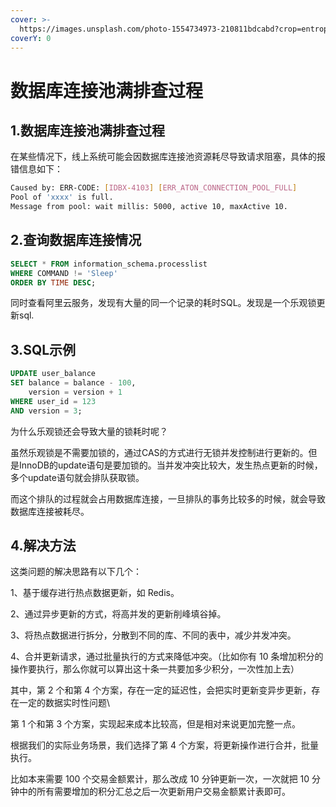 ```yaml
---
cover: >-
  https://images.unsplash.com/photo-1554734973-210811bdcabd?crop=entropy&cs=srgb&fm=jpg&ixid=M3wxOTcwMjR8MHwxfHNlYXJjaHw3fHxmfGVufDB8fHx8MTc0MDkyNzIzNXww&ixlib=rb-4.0.3&q=85
coverY: 0
---
```


# 数据库连接池满排查过程

## 1.数据库连接池满排查过程

在某些情况下，线上系统可能会因数据库连接池资源耗尽导致请求阻塞，具体的报错信息如下：

```sh
Caused by: ERR-CODE: [IDBX-4103] [ERR_ATON_CONNECTION_POOL_FULL]
Pool of 'xxxx' is full.
Message from pool: wait millis: 5000, active 10, maxActive 10.
```

## 2.查询数据库连接情况

```sql
SELECT * FROM information_schema.processlist 
WHERE COMMAND != 'Sleep' 
ORDER BY TIME DESC;
```

同时查看阿里云服务，发现有大量的同一个记录的耗时SQL。发现是一个乐观锁更新sql.

## 3.SQL示例

```sql
UPDATE user_balance 
SET balance = balance - 100, 
    version = version + 1 
WHERE user_id = 123 
AND version = 3;
```

为什么乐观锁还会导致大量的锁耗时呢？

虽然乐观锁是不需要加锁的，通过CAS的方式进行无锁并发控制进行更新的。但是InnoDB的update语句是要加锁的。当并发冲突比较大，发生热点更新的时候，多个update语句就会排队获取锁。

而这个排队的过程就会占用数据库连接，一旦排队的事务比较多的时候，就会导致数据库连接被耗尽。

## 4.解决方法

这类问题的解决思路有以下几个：

1、基于缓存进行热点数据更新，如 Redis。

2、通过异步更新的方式，将高并发的更新削峰填谷掉。

3、将热点数据进行拆分，分散到不同的库、不同的表中，减少并发冲突。

4、合并更新请求，通过批量执行的方式来降低冲突。（比如你有 10 条增加积分的操作要执行，那么你就可以算出这十条一共要加多少积分，一次性加上去）

其中，第 2 个和第 4 个方案，存在一定的延迟性，会把实时更新变异步更新，存在一定的数据实时性问题\


第 1 个和第 3 个方案，实现起来成本比较高，但是相对来说更加完整一点。

根据我们的实际业务场景，我们选择了第 4 个方案，将更新操作进行合并，批量执行。



比如本来需要 100 个交易金额累计，那么改成 10 分钟更新一次，一次就把 10 分钟中的所有需要增加的积分汇总之后一次更新用户交易金额累计表即可。
